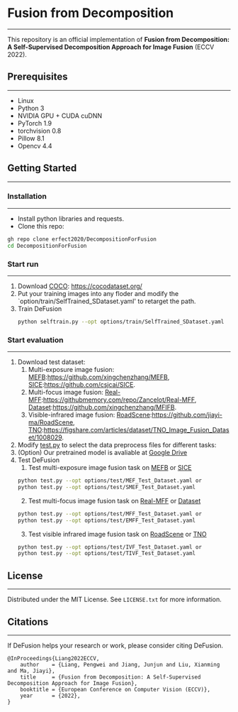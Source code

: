 # Fusion from Decomposition
----------
This repository is an official implementation of **Fusion from Decomposition: A Self-Supervised Decomposition Approach for Image Fusion** (ECCV 2022).

## Prerequisites
----------
- Linux
- Python 3
- NVIDIA GPU + CUDA cuDNN
- PyTorch 1.9
- torchvision 0.8
- Pillow 8.1
- Opencv 4.4


## Getting Started
----------
### Installation
----------
- Install python libraries and requests.
- Clone this repo:
```bash
gh repo clone erfect2020/DecompositionForFusion
cd DecompositionForFusion
```




### Start run
----------
1. Download [COCO](https://github.com/cocodataset/cocoapi): https://cocodataset.org/
2. Put your training images into any floder and modify the `option/train/SelfTrained_SDataset.yaml' to retarget the path.
3. Train DeFusion
    ```bash
    python selftrain.py --opt options/train/SelfTrained_SDataset.yaml
    ```

### Start evaluation
----------

1. Download test dataset:
    1. Multi-exposure image fusion: [MEFB](https://github.com/xingchenzhang/MEFB):https://github.com/xingchenzhang/MEFB, [SICE](https://github.com/csjcai/SICE):https://github.com/csjcai/SICE.
    2. Multi-focus image fusion: [Real-MFF](https://githubmemory.com/repo/Zancelot/Real-MFF):https://githubmemory.com/repo/Zancelot/Real-MFF, [Dataset](https://github.com/xingchenzhang/MFIFB):https://github.com/xingchenzhang/MFIFB.
    3. Visible-infrared image fusion: [RoadScene](https://github.com/jiayi-ma/RoadScene):https://github.com/jiayi-ma/RoadScene, [TNO](https://figshare.com/articles/dataset/TNO_Image_Fusion_Dataset/1008029):https://figshare.com/articles/dataset/TNO_Image_Fusion_Dataset/1008029.
3. Modify [test.py](test.py) to select the data preprocess files for different tasks: 
4. (Option) Our pretrained model is avaliable at [Google Drive](https://drive.google.com/file/d/1CUoFLiV3mugvbfBcMcwgXbDF6bWPhdd9/view?usp=sharing)
5. Test DeFusion
    1. Test multi-exposure image fusion task on [MEFB](https://github.com/xingchenzhang/MEFB) or [SICE](https://github.com/csjcai/SICE)
    ```bash
    python test.py --opt options/test/MEF_Test_Dataset.yaml or
    python test.py --opt options/test/SMEF_Test_Dataset.yaml
    ```
    2. Test multi-focus image fusion task on [Real-MFF](https://githubmemory.com/repo/Zancelot/Real-MFF) or [Dataset](https://github.com/xingchenzhang/MFIFB)
    ```bash
    python test.py --opt options/test/MFF_Test_Dataset.yaml or
    python test.py --opt options/test/EMFF_Test_Dataset.yaml
    ```
    3. Test visible infrared image fusion task on [RoadScene](https://github.com/jiayi-ma/RoadScene) or [TNO](https://figshare.com/articles/dataset/TNO_Image_Fusion_Dataset/1008029)
    ```bash
    python test.py --opt options/test/IVF_Test_Dataset.yaml or
    python test.py --opt options/test/TIVF_Test_Dataset.yaml
    ```



## License
----------
Distributed under the MIT License. See ```LICENSE.txt``` for more information.

## Citations
----------
If DeFusion helps your research or work, please consider citing DeFusion.

```
@InProceedings{Liang2022ECCV,
    author    = {Liang, Pengwei and Jiang, Junjun and Liu, Xianming and Ma, Jiayi},
    title     = {Fusion from Decomposition: A Self-Supervised Decomposition Approach for Image Fusion},
    booktitle = {European Conference on Computer Vision (ECCV)},
    year      = {2022},
}
```
